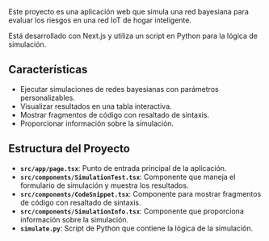 Este proyecto es una aplicación web que simula una red bayesiana para evaluar los riesgos en una red IoT de hogar inteligente. 

Está desarrollado con Next.js y utiliza un script en Python para la lógica de simulación.

## Características

- Ejecutar simulaciones de redes bayesianas con parámetros personalizables.
- Visualizar resultados en una tabla interactiva.
- Mostrar fragmentos de código con resaltado de sintaxis.
- Proporcionar información sobre la simulación.

## Estructura del Proyecto

- **`src/app/page.tsx`**: Punto de entrada principal de la aplicación.
- **`src/components/SimulationTest.tsx`**: Componente que maneja el formulario de simulación y muestra los resultados.
- **`src/components/CodeSnippet.tsx`**: Componente para mostrar fragmentos de código con resaltado de sintaxis.
- **`src/components/SimulationInfo.tsx`**: Componente que proporciona información sobre la simulación.
- **`simulate.py`**: Script de Python que contiene la lógica de la simulación.